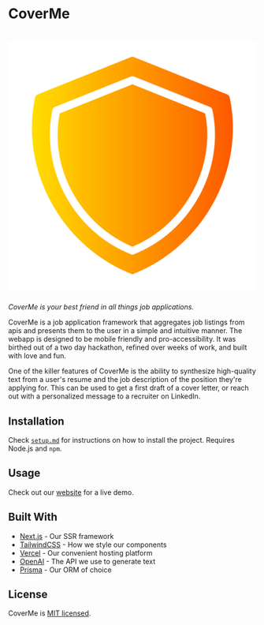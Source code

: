 # CoverMe

<h1 align="center">
  <a align="center" href="https://cover-me-sigma.vercel.app">
  	<img src="public/CoverMe.png" alt="CoverMe">
  </a>
</h1>

*CoverMe is your best friend in all things job applications.*

CoverMe is a job application framework that aggregates job listings from apis and presents them to the user in a simple and intuitive manner.
The webapp is designed to be mobile friendly and pro-accessibility. It was birthed out of a two day hackathon, refined over weeks
of work, and built with love and fun.

One of the killer features of CoverMe is the ability to synthesize high-quality text from a user's resume
and the job description of the position they're applying for. This can be used to get a first draft of a cover letter,
or reach out with a personalized message to a recruiter on LinkedIn.

## Installation

Check [`setup.md`](setup.md) for instructions on how to install the project.
Requires Node.js and `npm`.

## Usage

Check out our [website](https://cover-me-sigma.vercel.app/) for a live demo.

## Built With

-   [Next.js](https://nextjs.org/) - Our SSR framework
-   [TailwindCSS](https://tailwindcss.com/) - How we style our components
-   [Vercel](https://vercel.com/) - Our convenient hosting platform
-   [OpenAI](https://openai.com/) - The API we use to generate text
-   [Prisma](https://www.prisma.io/) - Our ORM of choice

## License

CoverMe is [MIT licensed](LICENSE.md).
